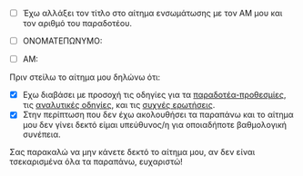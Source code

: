 - [ ] Έχω αλλάξει τον τίτλο στο αίτημα ενσωμάτωσης με τον ΑΜ μου και τον αριθμό του παραδοτέου.

- [ ] ΟΝΟΜΑΤΕΠΩΝΥΜΟ: 

- [ ] ΑΜ:

Πριν στείλω το αίτημα μου δηλώνω ότι: 

- [x] Εχω διαβάσει με προσοχή τις οδηγίες για τα [παραδοτέα-προθεσμίες](https://courses-ionio.github.io/projects/), τις [αναλυτικές οδηγίες](https://courses-ionio.github.io/help/), και τις [συχνές ερωτήσεις](https://courses-ionio.github.io/help/faq/).
- [x] Στην περίπτωση που δεν έχω ακολουθήσει τα παραπάνω και το αίτημα μου δεν γίνει δεκτό είμαι υπεύθυνος/η για οποιαδήποτε βαθμολογική συνέπεια.

Σας παρακαλώ να μην κάνετε δεκτό το αίτημα μου, αν δεν είναι τσεκαρισμένα όλα τα παραπάνω, ευχαριστώ!
